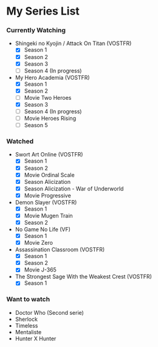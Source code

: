 # My Series List

### Currently Watching

- Shingeki no Kyojin / Attack On Titan (VOSTFR)
  - [x] Season 1
  - [x] Season 2
  - [x] Season 3
  - [ ] Season 4 (In progress)
- My Hero Academia (VOSTFR)
  - [x] Season 1
  - [x] Season 2
  - [ ] Movie Two Heroes
  - [x] Season 3
  - [ ] Season 4 (In progress)
  - [ ] Movie Heroes Rising
  - [ ] Season 5

### Watched

- Swort Art Online (VOSTFR)
  - [x] Season 1
  - [x] Season 2
  - [x] Movie Ordinal Scale
  - [x] Season Alicization
  - [x] Season Alicization - War of Underworld
  - [x] Movie Progressive
- Demon Slayer (VOSTFR)
  - [x] Season 1
  - [x] Movie Mugen Train
  - [x] Season 2
- No Game No Life (VF)
  - [x] Season 1
  - [x] Movie Zero
- Assassination Classroom (VOSTFR)
  - [x] Season 1
  - [x] Season 2
  - [x] Movie J-365
- The Strongest Sage With the Weakest Crest (VOSTFR)
  - [x] Season 1

### Want to watch

- Doctor Who (Second serie)
- Sherlock
- Timeless
- Mentaliste
- Hunter X Hunter
